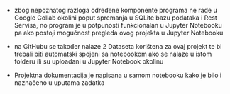 - zbog nepoznatog razloga određene komponente programa ne rade u Google Collab okolini poput spremanja u SQLite bazu podataka i Rest Servisa, no program je u potpunosti funkcionalan u Jupyter Notebooku pa ako postoji mogućnost pregleda ovog projekta u Jupyter Notebooku

- na GitHubu se također nalaze 2 Dataseta korištena za ovaj projekt te bi trebali biti automatski spojeni sa notebookom ako se nalaze u istom folderu ili su uploadani u Jupyter Notebook okolinu

- Projektna dokumentacija je napisana u samom notebooku kako je bilo i naznačeno u uputama zadatka 
